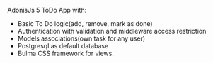 AdonisJs 5 ToDo App with:

- Basic To Do logic(add, remove, mark as done)
- Authentication with validation and middleware access restriction
- Models associations(own task for any user)
- Postgresql as default database
- Bulma CSS framework for views.